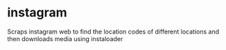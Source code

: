 # instagram
Scraps instagram web to find the location codes of different locations and then downloads media using instaloader 
